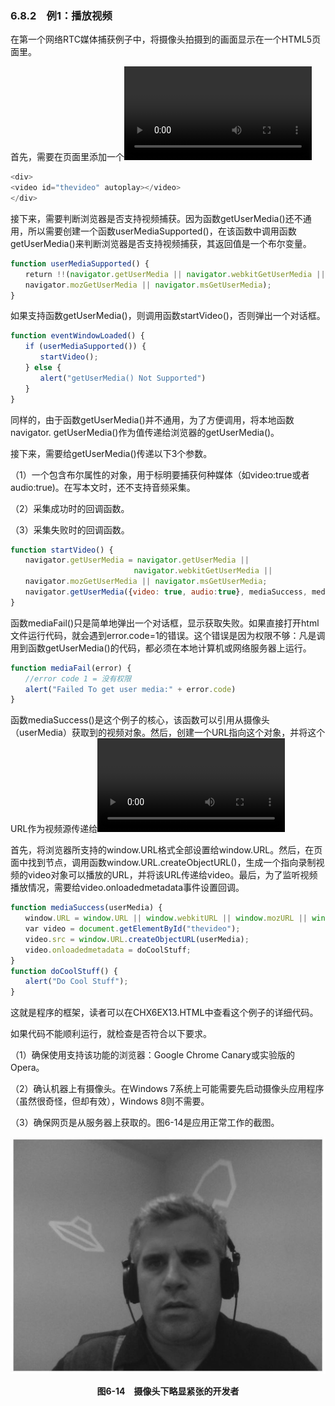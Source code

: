 ### 6.8.2　例1：播放视频

在第一个网络RTC媒体捕获例子中，将摄像头拍摄到的画面显示在一个HTML5页面里。

首先，需要在页面里添加一个<video>标签，用来显示摄像头拍摄的画面。这里需要设置video的autoplay属性。这样，一旦摄像头开始工作，就可以马上看到画面。

```javascript
<div>
<video id="thevideo" autoplay></video>
</div>
```

接下来，需要判断浏览器是否支持视频捕获。因为函数getUserMedia()还不通用，所以需要创建一个函数userMediaSupported()，在该函数中调用函数getUserMedia()来判断浏览器是否支持视频捕获，其返回值是一个布尔变量。

```javascript
function userMediaSupported() {
　　return !!(navigator.getUserMedia || navigator.webkitGetUserMedia ||
　　navigator.mozGetUserMedia || navigator.msGetUserMedia);
}
```

如果支持函数getUserMedia()，则调用函数startVideo()，否则弹出一个对话框。

```javascript
function eventWindowLoaded() {
　　if (userMediaSupported()) {
　　　　startVideo();
　　} else {
　　　　alert("getUserMedia() Not Supported")
　　}
}
```

同样的，由于函数getUserMedia()并不通用，为了方便调用，将本地函数navigator. getUserMedia()作为值传递给浏览器的getUserMedia()。

接下来，需要给getUserMedia()传递以下3个参数。

（1）一个包含布尔属性的对象，用于标明要捕获何种媒体（如video:true或者audio:true)。在写本文时，还不支持音频采集。

（2）采集成功时的回调函数。

（3）采集失败时的回调函数。

```javascript
function startVideo() {
　　navigator.getUserMedia = navigator.getUserMedia ||
　　　　　　　　　　　　　　　　 navigator.webkitGetUserMedia ||
　　navigator.mozGetUserMedia || navigator.msGetUserMedia;
　　navigator.getUserMedia({video: true, audio:true}, mediaSuccess, mediaFail);
}
```

函数mediaFail()只是简单地弹出一个对话框，显示获取失败。如果直接打开html文件运行代码，就会遇到error.code=1的错误。这个错误是因为权限不够：凡是调用到函数getUserMedia()的代码，都必须在本地计算机或网络服务器上运行。

```javascript
function mediaFail(error) {
　　//error code 1 = 没有权限
　　alert("Failed To get user media:" + error.code)
}
```

函数mediaSuccess()是这个例子的核心，该函数可以引用从摄像头（userMedia）获取到的视频对象。然后，创建一个URL指向这个对象，并将这个URL作为视频源传递给<video>对象。这样，<vidoe>就可以实时地播放获取到的视频。

首先，将浏览器所支持的window.URL格式全部设置给window.URL。然后，在页面中找到<vidoe>节点，调用函数window.URL.createObjectURL()，生成一个指向录制视频的video对象可以播放的URL，并将该URL传递给video。最后，为了监听视频播放情况，需要给video.onloadedmetadata事件设置回调。

```javascript
function mediaSuccess(userMedia) {
　　window.URL = window.URL || window.webkitURL || window.mozURL || window.msURL;
　　var video = document.getElementById("thevideo");
　　video.src = window.URL.createObjectURL(userMedia);
　　video.onloadedmetadata = doCoolStuff;
}
function doCoolStuff() {
　　alert("Do Cool Stuff");
}
```

这就是程序的框架，读者可以在CHX6EX13.HTML中查看这个例子的详细代码。

如果代码不能顺利运行，就检查是否符合以下要求。

（1）确保使用支持该功能的浏览器：Google Chrome Canary或实验版的Opera。

（2）确认机器上有摄像头。在Windows 7系统上可能需要先启动摄像头应用程序（虽然很奇怪，但却有效），Windows 8则不需要。

（3）确保网页是从服务器上获取的。图6-14是应用正常工作的截图。

![120.png](../images/120.png)
<center class="my_markdown"><b class="my_markdown">图6-14　摄像头下略显紧张的开发者</b></center>

